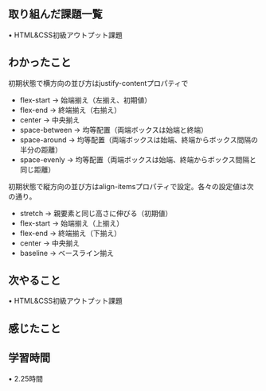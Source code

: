 ## 取り組んだ課題一覧
• HTML&CSS初級アウトプット課題

## わかったこと

初期状態で横方向の並び方はjustify-contentプロパティで
* flex-start → 始端揃え（左揃え、初期値）
* flex-end → 終端揃え（右揃え）
* center → 中央揃え
* space-between → 均等配置（両端ボックスは始端と終端）
* space-around → 均等配置（両端ボックスは始端、終端からボックス間隔の半分の距離）
* space-evenly → 均等配置（両端ボックスは始端、終端からボックス間隔と同じ距離）


初期状態で縦方向の並び方はalign-itemsプロパティで設定。各々の設定値は次の通り。
* stretch → 親要素と同じ高さに伸びる（初期値）
* flex-start → 始端揃え（上揃え）
* flex-end → 終端揃え（下揃え）
* center → 中央揃え
* baseline → ベースライン揃え




## 次やること
• HTML&CSS初級アウトプット課題

## 感じたこと

## 学習時間
• 2.25時間
